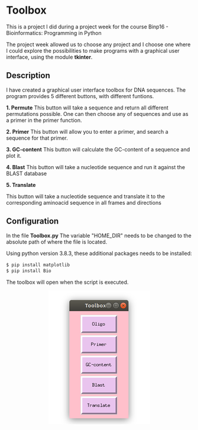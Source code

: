 # Toolbox
This is a project I did during a project week for the course Binp16 - Bioinformatics: Programming in Python

The project week allowed us to choose any project and I choose one where I could explore the possibilities to make programs with a graphical user interface, using the module **tkinter**.

## Description
I have created a graphical user interface toolbox for DNA sequences. The program provides 5 different buttons, with different funtions.

**1. Permute** 
This button will take a sequence and return all different permutations possible. One can then choose any of sequences and use as a primer in the primer function.
  
**2. Primer**
This button will allow you to enter a primer, and search a sequence for that primer.
  
**3. GC-content**
This button will calculate the GC-content of a sequence and plot it.
  
**4. Blast**
This button will take a nucleotide sequence and run it against the BLAST database
  
**5. Translate**
  
This button will take a nucleotide sequence and translate it to the corresponding aminoacid sequence in all frames and directions
  

## Configuration

In the file **Toolbox.py** The variable "HOME_DIR" needs to be changed to the absolute path of where the file is located.

Using python version 3.8.3, these additional packages needs to be installed:
```python
$ pip install matplotlib
$ pip install Bio
```

The toolbox will open when the script is executed.

<p align="center">
<img src="images/Toolbox_img.png" align="center">
</p>

